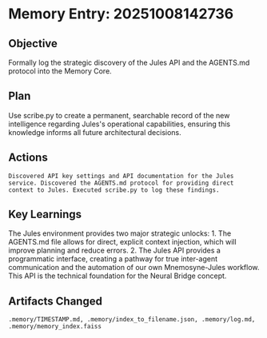 # Memory Entry: 20251008142736

## Objective
Formally log the strategic discovery of the Jules API and the AGENTS.md protocol into the Memory Core.

## Plan
Use scribe.py to create a permanent, searchable record of the new intelligence regarding Jules's operational capabilities, ensuring this knowledge informs all future architectural decisions.

## Actions
```
Discovered API key settings and API documentation for the Jules service. Discovered the AGENTS.md protocol for providing direct context to Jules. Executed scribe.py to log these findings.
```

## Key Learnings
The Jules environment provides two major strategic unlocks: 1. The AGENTS.md file allows for direct, explicit context injection, which will improve planning and reduce errors. 2. The Jules API provides a programmatic interface, creating a pathway for true inter-agent communication and the automation of our own Mnemosyne-Jules workflow. This API is the technical foundation for the Neural Bridge concept.

## Artifacts Changed
```
.memory/TIMESTAMP.md, .memory/index_to_filename.json, .memory/log.md, .memory/memory_index.faiss
```
